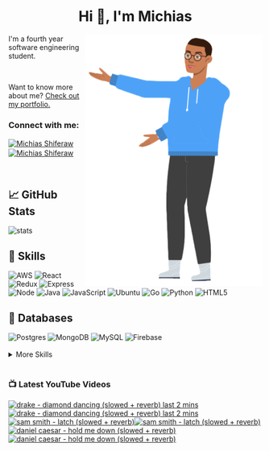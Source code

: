 
<h1 align="center">Hi 👋, I'm Michias</h1>

<div>
<img src="./download.png" align="right" data-canonical-src="https://gyazo.com/eb5c5741b6a9a16c692170a41a49c858.png" height="500" />

</div>

<p float="left">

<div>


I'm a fourth year software engineering student.

<br>


Want to know more about me? [Check out my portfolio.](https://michias.vercel.app/)


<h3 align="left">Connect with me:</h3>
<p align="left">
<a href="https://www.linkedin.com/in/michiasshiferaw" target="blank"><img align="center" src="https://cdn.svgporn.com/logos/linkedin-icon.svg" alt="Michias Shiferaw" height="30" width="40" /></a>
<a href="https://www.youtube.com/@kuubamusic" target="blank"><img align="center" src="https://cdn.svgporn.com/logos/youtube-icon.svg" alt="Michias Shiferaw" height="30" width="40" /></a>
</p>

<br>


## &#x1f4c8; GitHub Stats
<img alt="stats" src="https://github-readme-stats.vercel.app/api/top-langs/?username=MichiasShiferaw&layout=compact"/>

<br>

## 💼 Skills
<img alt="AWS" src="https://img.shields.io/badge/AWS-%23FF9900.svg?style=for-the-badge&logo=amazon-aws&logoColor=white"/>
<img alt="React" src="https://img.shields.io/badge/react-%2320232a.svg?style=for-the-badge&logo=react&logoColor=%2361DAFB"/>
<img alt="Redux" src="https://img.shields.io/badge/redux-%23593d88.svg?style=for-the-badge&logo=redux&logoColor=white"/>
<img alt="Express" src="https://img.shields.io/badge/express.js-%23404d59.svg?style=for-the-badge&logo=express&logoColor=%2361DAFB"/>
<img alt="Node" src="https://img.shields.io/badge/node.js-6DA55F?style=for-the-badge&logo=node.js&logoColor=white"/>
<img alt="Java" src="https://img.shields.io/badge/java-%23ED8B00.svg?style=for-the-badge&logo=openjdk&logoColor=white"/>
<img alt="JavaScript" src="https://img.shields.io/badge/javascript-%23323330.svg?style=for-the-badge&logo=javascript&logoColor=%23F7DF1E"/>
<img alt="Ubuntu" src="https://img.shields.io/badge/Ubuntu-E95420?style=for-the-badge&logo=ubuntu&logoColor=white"/>
<img alt="Go" src="https://img.shields.io/badge/go-%2300ADD8.svg?style=for-the-badge&logo=go&logoColor=white"/>
<img alt="Python" src="https://img.shields.io/badge/python-3670A0?style=for-the-badge&logo=python&logoColor=ffdd54"/>
<img alt="HTML5" src="https://img.shields.io/badge/html5-%23E34F26.svg?style=for-the-badge&logo=html5&logoColor=white"/>

<br>

## 💾 Databases
<img alt="Postgres" src="https://img.shields.io/badge/postgres-%23316192.svg?style=for-the-badge&logo=postgresql&logoColor=white"/>
<img alt="MongoDB" src="https://img.shields.io/badge/MongoDB-%234ea94b.svg?style=for-the-badge&logo=mongodb&logoColor=white"/>
<img alt="MySQL" src="https://img.shields.io/badge/mysql-%2300f.svg?style=for-the-badge&logo=mysql&logoColor=white"/>
<img alt="Firebase" src="https://img.shields.io/badge/firebase-%23039BE5.svg?style=for-the-badge&logo=firebase"/>

<br>


<br>

<details>
<summary>More Skills</summary>
<br>

<img alt="CSS" src="https://img.shields.io/badge/css3-%231572B6.svg?style=for-the-badge&logo=css3&logoColor=white"/>
<img alt="SASS" src="https://img.shields.io/badge/SASS-hotpink.svg?style=for-the-badge&logo=SASS&logoColor=white"/>
<img alt="Bootstrap" src="https://img.shields.io/badge/bootstrap-%23563D7C.svg?style=for-the-badge&logo=bootstrap&logoColor=white"/>
<img alt="MUI" src="https://img.shields.io/badge/MUI-%230081CB.svg?style=for-the-badge&logo=mui&logoColor=white"/>


<br>

<img alt="SonarQube" src="https://img.shields.io/badge/SonarQube-black?style=for-the-badge&logo=sonarqube&logoColor=4E9BCD"/>
<img alt="SonarLint" src="https://img.shields.io/badge/SonarLint-CB2029?style=for-the-badge&logo=SONARLINT&logoColor=white"/>
<img alt="Selenium" src="https://img.shields.io/badge/-selenium-%43B02A?style=for-the-badge&logo=selenium&logoColor=white"/>

<br>

<img alt="Netlify" src="https://img.shields.io/badge/netlify-%23000000.svg?style=for-the-badge&logo=netlify&logoColor=#00C7B7"/>
<img alt="Jenkins" src="https://img.shields.io/badge/jenkins-%232C5263.svg?style=for-the-badge&logo=jenkins&logoColor=white"/>
<img alt="Github" src="https://img.shields.io/badge/github-%23121011.svg?style=for-the-badge&logo=github&logoColor=white"/>
<img alt="GitLab" src="https://img.shields.io/badge/gitlab-%23181717.svg?style=for-the-badge&logo=gitlab&logoColor=white"/>
<img alt="Git" src="https://img.shields.io/badge/git-%23F05033.svg?style=for-the-badge&logo=git&logoColor=white"/>
<img alt="Nodemon" src="https://img.shields.io/badge/NODEMON-%23323330.svg?style=for-the-badge&logo=nodemon&logoColor=%BBDEAD"/>
<img alt="Canva" src="https://img.shields.io/badge/Canva-%2300C4CC.svg?style=for-the-badge&logo=Canva&logoColor=white"/>
<img alt="Gatsby" src="https://img.shields.io/badge/Gatsby-%23663399.svg?style=for-the-badge&logo=gatsby&logoColor=white"/>
<img alt="Next" src="https://img.shields.io/badge/Next-black?style=for-the-badge&logo=next.js&logoColor=white"/>

</details>

<br>

</div>

</p>



### 📺 Latest YouTube Videos
<!-- BEGIN YOUTUBE-CARDS -->
[![drake - diamond dancing (slowed + reverb) *last 2 mins*](https://ytcards.demolab.com/?id=Ir1Q9HaZTa8&title=drake+-+diamond+dancing+%28slowed+%2B+reverb%29+%2Alast+2+mins%2A&lang=en&timestamp=1695252326&background_color=%230d1117&title_color=%23ffffff&stats_color=%23dedede&max_title_lines=1&width=250&border_radius=5&duration=165 "drake - diamond dancing (slowed + reverb) *last 2 mins*")](https://www.youtube.com/watch?v=Ir1Q9HaZTa8#gh-dark-mode-only)[![drake - diamond dancing (slowed + reverb) *last 2 mins*](https://ytcards.demolab.com/?id=Ir1Q9HaZTa8&title=drake+-+diamond+dancing+%28slowed+%2B+reverb%29+%2Alast+2+mins%2A&lang=en&timestamp=1695252326&background_color=%23ffffff&title_color=%2324292f&stats_color=%2357606a&max_title_lines=1&width=250&border_radius=5&duration=165 "drake - diamond dancing (slowed + reverb) *last 2 mins*")](https://www.youtube.com/watch?v=Ir1Q9HaZTa8#gh-light-mode-only)
[![sam smith - latch (slowed + reverb)](https://ytcards.demolab.com/?id=wB-_mmHu54w&title=sam+smith+-+latch+%28slowed+%2B+reverb%29&lang=en&timestamp=1694717104&background_color=%230d1117&title_color=%23ffffff&stats_color=%23dedede&max_title_lines=1&width=250&border_radius=5&duration=303 "sam smith - latch (slowed + reverb)")](https://www.youtube.com/watch?v=wB-_mmHu54w#gh-dark-mode-only)[![sam smith - latch (slowed + reverb)](https://ytcards.demolab.com/?id=wB-_mmHu54w&title=sam+smith+-+latch+%28slowed+%2B+reverb%29&lang=en&timestamp=1694717104&background_color=%23ffffff&title_color=%2324292f&stats_color=%2357606a&max_title_lines=1&width=250&border_radius=5&duration=303 "sam smith - latch (slowed + reverb)")](https://www.youtube.com/watch?v=wB-_mmHu54w#gh-light-mode-only)
[![daniel caesar  - hold me down (slowed + reverb)](https://ytcards.demolab.com/?id=Nyfyz-EhGX0&title=daniel+caesar++-+hold+me+down+%28slowed+%2B+reverb%29&lang=en&timestamp=1694353602&background_color=%230d1117&title_color=%23ffffff&stats_color=%23dedede&max_title_lines=1&width=250&border_radius=5&duration=279 "daniel caesar  - hold me down (slowed + reverb)")](https://www.youtube.com/watch?v=Nyfyz-EhGX0#gh-dark-mode-only)[![daniel caesar  - hold me down (slowed + reverb)](https://ytcards.demolab.com/?id=Nyfyz-EhGX0&title=daniel+caesar++-+hold+me+down+%28slowed+%2B+reverb%29&lang=en&timestamp=1694353602&background_color=%23ffffff&title_color=%2324292f&stats_color=%2357606a&max_title_lines=1&width=250&border_radius=5&duration=279 "daniel caesar  - hold me down (slowed + reverb)")](https://www.youtube.com/watch?v=Nyfyz-EhGX0#gh-light-mode-only)
<!-- END YOUTUBE-CARDS -->


